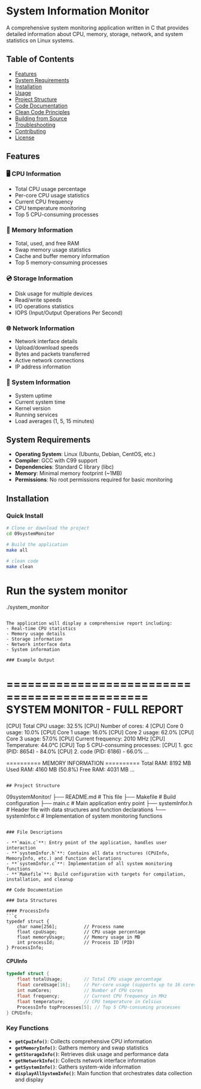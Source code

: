 # System Information Monitor

A comprehensive system monitoring application written in C that provides detailed information about CPU, memory, storage, network, and system statistics on Linux systems.

## Table of Contents

- [Features](#features)
- [System Requirements](#system-requirements)
- [Installation](#installation)
- [Usage](#usage)
- [Project Structure](#project-structure)
- [Code Documentation](#code-documentation)
- [Clean Code Principles](#clean-code-principles)
- [Building from Source](#building-from-source)
- [Troubleshooting](#troubleshooting)
- [Contributing](#contributing)
- [License](#license)

## Features

### 🖥️ CPU Information
- Total CPU usage percentage
- Per-core CPU usage statistics
- Current CPU frequency
- CPU temperature monitoring
- Top 5 CPU-consuming processes

### 💾 Memory Information
- Total, used, and free RAM
- Swap memory usage statistics
- Cache and buffer memory information
- Top 5 memory-consuming processes

### 💿 Storage Information
- Disk usage for multiple devices
- Read/write speeds
- I/O operations statistics
- IOPS (Input/Output Operations Per Second)

### 🌐 Network Information
- Network interface details
- Upload/download speeds
- Bytes and packets transferred
- Active network connections
- IP address information

### 🔧 System Information
- System uptime
- Current system time
- Kernel version
- Running services
- Load averages (1, 5, 15 minutes)

## System Requirements

- **Operating System**: Linux (Ubuntu, Debian, CentOS, etc.)
- **Compiler**: GCC with C99 support
- **Dependencies**: Standard C library (libc)
- **Memory**: Minimal memory footprint (~1MB)
- **Permissions**: No root permissions required for basic monitoring

## Installation

### Quick Install

```bash
# Clone or download the project
cd 09systemMonitor

# Build the application
make all

# clean code
make clean
```

# Run the system monitor
./system_monitor
```

The application will display a comprehensive report including:
- Real-time CPU statistics
- Memory usage details
- Storage information
- Network interface data
- System information

### Example Output

```
==============================================
          SYSTEM MONITOR - FULL REPORT       
==============================================

[CPU] Total CPU usage: 32.5%
[CPU] Number of cores: 4
[CPU] Core 0 usage: 10.0%
[CPU] Core 1 usage: 16.0%
[CPU] Core 2 usage: 62.0%
[CPU] Core 3 usage: 57.0%
[CPU] Current frequency: 2010 MHz
[CPU] Temperature: 44.0°C
[CPU] Top 5 CPU-consuming processes:
[CPU]   1. gcc (PID: 8654) - 84.0%
[CPU]   2. code (PID: 6186) - 66.0%
...

========== MEMORY INFORMATION ==========
Total RAM: 8192 MB
Used RAM: 4160 MB (50.8%)
Free RAM: 4031 MB
...
```

## Project Structure

```
09systemMonitor/
├── README.md                 # This file
├── Makefile                  # Build configuration
├── main.c                    # Main application entry point
├── systemInfor.h            # Header file with data structures and function declarations
└── systemInfor.c            # Implementation of system monitoring functions
```

### File Descriptions

- **`main.c`**: Entry point of the application, handles user interaction
- **`systemInfor.h`**: Contains all data structures (CPUInfo, MemoryInfo, etc.) and function declarations
- **`systemInfor.c`**: Implementation of all system monitoring functions
- **`Makefile`**: Build configuration with targets for compilation, installation, and cleanup

## Code Documentation

### Data Structures

#### ProcessInfo
```c
typedef struct {
    char name[256];          // Process name
    float cpuUsage;          // CPU usage percentage
    float memoryUsage;       // Memory usage in MB
    int processId;           // Process ID (PID)
} ProcessInfo;
```

#### CPUInfo
```c
typedef struct {
    float totalUsage;        // Total CPU usage percentage
    float coreUsage[16];     // Per-core usage (supports up to 16 cores)
    int numCores;            // Number of CPU cores
    float frequency;         // Current CPU frequency in MHz
    float temperature;       // CPU temperature in Celsius
    ProcessInfo topProcesses[5]; // Top 5 CPU-consuming processes
} CPUInfo;
```

### Key Functions

- **`getCpuInfo()`**: Collects comprehensive CPU information
- **`getMemoryInfo()`**: Gathers memory and swap statistics
- **`getStorageInfo()`**: Retrieves disk usage and performance data
- **`getNetworkInfo()`**: Collects network interface information
- **`getSystemInfo()`**: Gathers system-wide information
- **`displayAllSystemInfo()`**: Main function that orchestrates data collection and display

